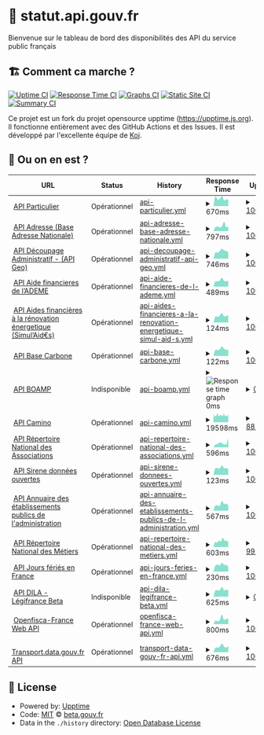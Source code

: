 # 🚥 statut.api.gouv.fr

Bienvenue sur le tableau de bord des disponibilités des API du service public français

## 🏗 Comment ca marche ?

[![Uptime CI](https://github.com/betagouv/status.api.gouv.fr/workflows/Uptime%20CI/badge.svg)](https://github.com/betagouv/statut.api.gouv.fr/actions?query=workflow%3A%22Uptime+CI%22)
[![Response Time CI](https://github.com/betagouv/status.api.gouv.fr/workflows/Response%20Time%20CI/badge.svg)](https://github.com/betagouv/statut.api.gouv.fr/actions?query=workflow%3A%22Response+Time+CI%22)
[![Graphs CI](https://github.com/betagouv/status.api.gouv.fr/workflows/Graphs%20CI/badge.svg)](https://github.com/betagouv/statut.api.gouv.fr/actions?query=workflow%3A%22Graphs+CI%22)
[![Static Site CI](https://github.com/betagouv/status.api.gouv.fr/workflows/Static%20Site%20CI/badge.svg)](https://github.com/betagouv/statut.api.gouv.fr/actions?query=workflow%3A%22Static+Site+CI%22)
[![Summary CI](https://github.com/betagouv/status.api.gouv.fr/workflows/Summary%20CI/badge.svg)](https://github.com/betagouv/statut.api.gouv.fr/actions?query=workflow%3A%22Summary+CI%22)

Ce projet est un fork du projet opensource upptime (https://upptime.js.org). Il fonctionne entièrement avec des GitHub Actions et des Issues. Il est développé par l'excellente équipe de [Koj](https://koj.co).

## 🦦 Ou on en est ?

<!--start: status pages-->
<!-- This summary is generated by Upptime (https://github.com/upptime/upptime) -->
<!-- Do not edit this manually, your changes will be overwritten -->
<!-- prettier-ignore -->
| URL | Status | History | Response Time | Uptime |
| --- | ------ | ------- | ------------- | ------ |
| <img alt="" src="https://favicons.githubusercontent.com/particulier.api.gouv.fr" height="13"> [API Particulier](https://particulier.api.gouv.fr/api/ping) | Opérationnel | [api-particulier.yml](https://github.com/betagouv/statut.api.gouv.fr/commits/HEAD/history/api-particulier.yml) | <details><summary><img alt="Response time graph" src="./graphs/api-particulier/response-time-week.png" height="20"> 670ms</summary><br><a href="https://statut.api.gouv.fr/history/api-particulier"><img alt="Response time 680" src="https://img.shields.io/endpoint?url=https%3A%2F%2Fraw.githubusercontent.com%2Fbetagouv%2Fstatut.api.gouv.fr%2FHEAD%2Fapi%2Fapi-particulier%2Fresponse-time.json"></a><br><a href="https://statut.api.gouv.fr/history/api-particulier"><img alt="24-hour response time 574" src="https://img.shields.io/endpoint?url=https%3A%2F%2Fraw.githubusercontent.com%2Fbetagouv%2Fstatut.api.gouv.fr%2FHEAD%2Fapi%2Fapi-particulier%2Fresponse-time-day.json"></a><br><a href="https://statut.api.gouv.fr/history/api-particulier"><img alt="7-day response time 670" src="https://img.shields.io/endpoint?url=https%3A%2F%2Fraw.githubusercontent.com%2Fbetagouv%2Fstatut.api.gouv.fr%2FHEAD%2Fapi%2Fapi-particulier%2Fresponse-time-week.json"></a><br><a href="https://statut.api.gouv.fr/history/api-particulier"><img alt="30-day response time 685" src="https://img.shields.io/endpoint?url=https%3A%2F%2Fraw.githubusercontent.com%2Fbetagouv%2Fstatut.api.gouv.fr%2FHEAD%2Fapi%2Fapi-particulier%2Fresponse-time-month.json"></a><br><a href="https://statut.api.gouv.fr/history/api-particulier"><img alt="1-year response time 680" src="https://img.shields.io/endpoint?url=https%3A%2F%2Fraw.githubusercontent.com%2Fbetagouv%2Fstatut.api.gouv.fr%2FHEAD%2Fapi%2Fapi-particulier%2Fresponse-time-year.json"></a></details> | <details><summary><a href="https://statut.api.gouv.fr/history/api-particulier">100.00%</a></summary><a href="https://statut.api.gouv.fr/history/api-particulier"><img alt="All-time uptime 100.00%" src="https://img.shields.io/endpoint?url=https%3A%2F%2Fraw.githubusercontent.com%2Fbetagouv%2Fstatut.api.gouv.fr%2FHEAD%2Fapi%2Fapi-particulier%2Fuptime.json"></a><br><a href="https://statut.api.gouv.fr/history/api-particulier"><img alt="24-hour uptime 100.00%" src="https://img.shields.io/endpoint?url=https%3A%2F%2Fraw.githubusercontent.com%2Fbetagouv%2Fstatut.api.gouv.fr%2FHEAD%2Fapi%2Fapi-particulier%2Fuptime-day.json"></a><br><a href="https://statut.api.gouv.fr/history/api-particulier"><img alt="7-day uptime 100.00%" src="https://img.shields.io/endpoint?url=https%3A%2F%2Fraw.githubusercontent.com%2Fbetagouv%2Fstatut.api.gouv.fr%2FHEAD%2Fapi%2Fapi-particulier%2Fuptime-week.json"></a><br><a href="https://statut.api.gouv.fr/history/api-particulier"><img alt="30-day uptime 100.00%" src="https://img.shields.io/endpoint?url=https%3A%2F%2Fraw.githubusercontent.com%2Fbetagouv%2Fstatut.api.gouv.fr%2FHEAD%2Fapi%2Fapi-particulier%2Fuptime-month.json"></a><br><a href="https://statut.api.gouv.fr/history/api-particulier"><img alt="1-year uptime 100.00%" src="https://img.shields.io/endpoint?url=https%3A%2F%2Fraw.githubusercontent.com%2Fbetagouv%2Fstatut.api.gouv.fr%2FHEAD%2Fapi%2Fapi-particulier%2Fuptime-year.json"></a></details>
| <img alt="" src="https://favicons.githubusercontent.com/api-adresse.data.gouv.fr" height="13"> [API Adresse (Base Adresse Nationale)](https://api-adresse.data.gouv.fr/search/?q=8+bd+du+port) | Opérationnel | [api-adresse-base-adresse-nationale.yml](https://github.com/betagouv/statut.api.gouv.fr/commits/HEAD/history/api-adresse-base-adresse-nationale.yml) | <details><summary><img alt="Response time graph" src="./graphs/api-adresse-base-adresse-nationale/response-time-week.png" height="20"> 797ms</summary><br><a href="https://statut.api.gouv.fr/history/api-adresse-base-adresse-nationale"><img alt="Response time 1697" src="https://img.shields.io/endpoint?url=https%3A%2F%2Fraw.githubusercontent.com%2Fbetagouv%2Fstatut.api.gouv.fr%2FHEAD%2Fapi%2Fapi-adresse-base-adresse-nationale%2Fresponse-time.json"></a><br><a href="https://statut.api.gouv.fr/history/api-adresse-base-adresse-nationale"><img alt="24-hour response time 726" src="https://img.shields.io/endpoint?url=https%3A%2F%2Fraw.githubusercontent.com%2Fbetagouv%2Fstatut.api.gouv.fr%2FHEAD%2Fapi%2Fapi-adresse-base-adresse-nationale%2Fresponse-time-day.json"></a><br><a href="https://statut.api.gouv.fr/history/api-adresse-base-adresse-nationale"><img alt="7-day response time 797" src="https://img.shields.io/endpoint?url=https%3A%2F%2Fraw.githubusercontent.com%2Fbetagouv%2Fstatut.api.gouv.fr%2FHEAD%2Fapi%2Fapi-adresse-base-adresse-nationale%2Fresponse-time-week.json"></a><br><a href="https://statut.api.gouv.fr/history/api-adresse-base-adresse-nationale"><img alt="30-day response time 750" src="https://img.shields.io/endpoint?url=https%3A%2F%2Fraw.githubusercontent.com%2Fbetagouv%2Fstatut.api.gouv.fr%2FHEAD%2Fapi%2Fapi-adresse-base-adresse-nationale%2Fresponse-time-month.json"></a><br><a href="https://statut.api.gouv.fr/history/api-adresse-base-adresse-nationale"><img alt="1-year response time 1697" src="https://img.shields.io/endpoint?url=https%3A%2F%2Fraw.githubusercontent.com%2Fbetagouv%2Fstatut.api.gouv.fr%2FHEAD%2Fapi%2Fapi-adresse-base-adresse-nationale%2Fresponse-time-year.json"></a></details> | <details><summary><a href="https://statut.api.gouv.fr/history/api-adresse-base-adresse-nationale">100.00%</a></summary><a href="https://statut.api.gouv.fr/history/api-adresse-base-adresse-nationale"><img alt="All-time uptime 99.98%" src="https://img.shields.io/endpoint?url=https%3A%2F%2Fraw.githubusercontent.com%2Fbetagouv%2Fstatut.api.gouv.fr%2FHEAD%2Fapi%2Fapi-adresse-base-adresse-nationale%2Fuptime.json"></a><br><a href="https://statut.api.gouv.fr/history/api-adresse-base-adresse-nationale"><img alt="24-hour uptime 100.00%" src="https://img.shields.io/endpoint?url=https%3A%2F%2Fraw.githubusercontent.com%2Fbetagouv%2Fstatut.api.gouv.fr%2FHEAD%2Fapi%2Fapi-adresse-base-adresse-nationale%2Fuptime-day.json"></a><br><a href="https://statut.api.gouv.fr/history/api-adresse-base-adresse-nationale"><img alt="7-day uptime 100.00%" src="https://img.shields.io/endpoint?url=https%3A%2F%2Fraw.githubusercontent.com%2Fbetagouv%2Fstatut.api.gouv.fr%2FHEAD%2Fapi%2Fapi-adresse-base-adresse-nationale%2Fuptime-week.json"></a><br><a href="https://statut.api.gouv.fr/history/api-adresse-base-adresse-nationale"><img alt="30-day uptime 100.00%" src="https://img.shields.io/endpoint?url=https%3A%2F%2Fraw.githubusercontent.com%2Fbetagouv%2Fstatut.api.gouv.fr%2FHEAD%2Fapi%2Fapi-adresse-base-adresse-nationale%2Fuptime-month.json"></a><br><a href="https://statut.api.gouv.fr/history/api-adresse-base-adresse-nationale"><img alt="1-year uptime 99.98%" src="https://img.shields.io/endpoint?url=https%3A%2F%2Fraw.githubusercontent.com%2Fbetagouv%2Fstatut.api.gouv.fr%2FHEAD%2Fapi%2Fapi-adresse-base-adresse-nationale%2Fuptime-year.json"></a></details>
| <img alt="" src="https://favicons.githubusercontent.com/geo.api.gouv.fr" height="13"> [API Découpage Administratif - (API Geo)](https://geo.api.gouv.fr/regions/01?fields=nom,code) | Opérationnel | [api-decoupage-administratif-api-geo.yml](https://github.com/betagouv/statut.api.gouv.fr/commits/HEAD/history/api-decoupage-administratif-api-geo.yml) | <details><summary><img alt="Response time graph" src="./graphs/api-decoupage-administratif-api-geo/response-time-week.png" height="20"> 746ms</summary><br><a href="https://statut.api.gouv.fr/history/api-decoupage-administratif-api-geo"><img alt="Response time 802" src="https://img.shields.io/endpoint?url=https%3A%2F%2Fraw.githubusercontent.com%2Fbetagouv%2Fstatut.api.gouv.fr%2FHEAD%2Fapi%2Fapi-decoupage-administratif-api-geo%2Fresponse-time.json"></a><br><a href="https://statut.api.gouv.fr/history/api-decoupage-administratif-api-geo"><img alt="24-hour response time 639" src="https://img.shields.io/endpoint?url=https%3A%2F%2Fraw.githubusercontent.com%2Fbetagouv%2Fstatut.api.gouv.fr%2FHEAD%2Fapi%2Fapi-decoupage-administratif-api-geo%2Fresponse-time-day.json"></a><br><a href="https://statut.api.gouv.fr/history/api-decoupage-administratif-api-geo"><img alt="7-day response time 746" src="https://img.shields.io/endpoint?url=https%3A%2F%2Fraw.githubusercontent.com%2Fbetagouv%2Fstatut.api.gouv.fr%2FHEAD%2Fapi%2Fapi-decoupage-administratif-api-geo%2Fresponse-time-week.json"></a><br><a href="https://statut.api.gouv.fr/history/api-decoupage-administratif-api-geo"><img alt="30-day response time 793" src="https://img.shields.io/endpoint?url=https%3A%2F%2Fraw.githubusercontent.com%2Fbetagouv%2Fstatut.api.gouv.fr%2FHEAD%2Fapi%2Fapi-decoupage-administratif-api-geo%2Fresponse-time-month.json"></a><br><a href="https://statut.api.gouv.fr/history/api-decoupage-administratif-api-geo"><img alt="1-year response time 802" src="https://img.shields.io/endpoint?url=https%3A%2F%2Fraw.githubusercontent.com%2Fbetagouv%2Fstatut.api.gouv.fr%2FHEAD%2Fapi%2Fapi-decoupage-administratif-api-geo%2Fresponse-time-year.json"></a></details> | <details><summary><a href="https://statut.api.gouv.fr/history/api-decoupage-administratif-api-geo">100.00%</a></summary><a href="https://statut.api.gouv.fr/history/api-decoupage-administratif-api-geo"><img alt="All-time uptime 99.13%" src="https://img.shields.io/endpoint?url=https%3A%2F%2Fraw.githubusercontent.com%2Fbetagouv%2Fstatut.api.gouv.fr%2FHEAD%2Fapi%2Fapi-decoupage-administratif-api-geo%2Fuptime.json"></a><br><a href="https://statut.api.gouv.fr/history/api-decoupage-administratif-api-geo"><img alt="24-hour uptime 100.00%" src="https://img.shields.io/endpoint?url=https%3A%2F%2Fraw.githubusercontent.com%2Fbetagouv%2Fstatut.api.gouv.fr%2FHEAD%2Fapi%2Fapi-decoupage-administratif-api-geo%2Fuptime-day.json"></a><br><a href="https://statut.api.gouv.fr/history/api-decoupage-administratif-api-geo"><img alt="7-day uptime 100.00%" src="https://img.shields.io/endpoint?url=https%3A%2F%2Fraw.githubusercontent.com%2Fbetagouv%2Fstatut.api.gouv.fr%2FHEAD%2Fapi%2Fapi-decoupage-administratif-api-geo%2Fuptime-week.json"></a><br><a href="https://statut.api.gouv.fr/history/api-decoupage-administratif-api-geo"><img alt="30-day uptime 100.00%" src="https://img.shields.io/endpoint?url=https%3A%2F%2Fraw.githubusercontent.com%2Fbetagouv%2Fstatut.api.gouv.fr%2FHEAD%2Fapi%2Fapi-decoupage-administratif-api-geo%2Fuptime-month.json"></a><br><a href="https://statut.api.gouv.fr/history/api-decoupage-administratif-api-geo"><img alt="1-year uptime 99.13%" src="https://img.shields.io/endpoint?url=https%3A%2F%2Fraw.githubusercontent.com%2Fbetagouv%2Fstatut.api.gouv.fr%2FHEAD%2Fapi%2Fapi-decoupage-administratif-api-geo%2Fuptime-year.json"></a></details>
| <img alt="" src="https://favicons.githubusercontent.com/koumoul.com" height="13"> [API Aide financieres de l’ADEME](https://koumoul.com/s/data-fair/api/v1/datasets/les-aides-financieres-de-l%27ademe/data-files) | Opérationnel | [api-aide-financieres-de-l-ademe.yml](https://github.com/betagouv/statut.api.gouv.fr/commits/HEAD/history/api-aide-financieres-de-l-ademe.yml) | <details><summary><img alt="Response time graph" src="./graphs/api-aide-financieres-de-l-ademe/response-time-week.png" height="20"> 489ms</summary><br><a href="https://statut.api.gouv.fr/history/api-aide-financieres-de-l-ademe"><img alt="Response time 521" src="https://img.shields.io/endpoint?url=https%3A%2F%2Fraw.githubusercontent.com%2Fbetagouv%2Fstatut.api.gouv.fr%2FHEAD%2Fapi%2Fapi-aide-financieres-de-l-ademe%2Fresponse-time.json"></a><br><a href="https://statut.api.gouv.fr/history/api-aide-financieres-de-l-ademe"><img alt="24-hour response time 469" src="https://img.shields.io/endpoint?url=https%3A%2F%2Fraw.githubusercontent.com%2Fbetagouv%2Fstatut.api.gouv.fr%2FHEAD%2Fapi%2Fapi-aide-financieres-de-l-ademe%2Fresponse-time-day.json"></a><br><a href="https://statut.api.gouv.fr/history/api-aide-financieres-de-l-ademe"><img alt="7-day response time 489" src="https://img.shields.io/endpoint?url=https%3A%2F%2Fraw.githubusercontent.com%2Fbetagouv%2Fstatut.api.gouv.fr%2FHEAD%2Fapi%2Fapi-aide-financieres-de-l-ademe%2Fresponse-time-week.json"></a><br><a href="https://statut.api.gouv.fr/history/api-aide-financieres-de-l-ademe"><img alt="30-day response time 551" src="https://img.shields.io/endpoint?url=https%3A%2F%2Fraw.githubusercontent.com%2Fbetagouv%2Fstatut.api.gouv.fr%2FHEAD%2Fapi%2Fapi-aide-financieres-de-l-ademe%2Fresponse-time-month.json"></a><br><a href="https://statut.api.gouv.fr/history/api-aide-financieres-de-l-ademe"><img alt="1-year response time 521" src="https://img.shields.io/endpoint?url=https%3A%2F%2Fraw.githubusercontent.com%2Fbetagouv%2Fstatut.api.gouv.fr%2FHEAD%2Fapi%2Fapi-aide-financieres-de-l-ademe%2Fresponse-time-year.json"></a></details> | <details><summary><a href="https://statut.api.gouv.fr/history/api-aide-financieres-de-l-ademe">100.00%</a></summary><a href="https://statut.api.gouv.fr/history/api-aide-financieres-de-l-ademe"><img alt="All-time uptime 99.97%" src="https://img.shields.io/endpoint?url=https%3A%2F%2Fraw.githubusercontent.com%2Fbetagouv%2Fstatut.api.gouv.fr%2FHEAD%2Fapi%2Fapi-aide-financieres-de-l-ademe%2Fuptime.json"></a><br><a href="https://statut.api.gouv.fr/history/api-aide-financieres-de-l-ademe"><img alt="24-hour uptime 100.00%" src="https://img.shields.io/endpoint?url=https%3A%2F%2Fraw.githubusercontent.com%2Fbetagouv%2Fstatut.api.gouv.fr%2FHEAD%2Fapi%2Fapi-aide-financieres-de-l-ademe%2Fuptime-day.json"></a><br><a href="https://statut.api.gouv.fr/history/api-aide-financieres-de-l-ademe"><img alt="7-day uptime 100.00%" src="https://img.shields.io/endpoint?url=https%3A%2F%2Fraw.githubusercontent.com%2Fbetagouv%2Fstatut.api.gouv.fr%2FHEAD%2Fapi%2Fapi-aide-financieres-de-l-ademe%2Fuptime-week.json"></a><br><a href="https://statut.api.gouv.fr/history/api-aide-financieres-de-l-ademe"><img alt="30-day uptime 100.00%" src="https://img.shields.io/endpoint?url=https%3A%2F%2Fraw.githubusercontent.com%2Fbetagouv%2Fstatut.api.gouv.fr%2FHEAD%2Fapi%2Fapi-aide-financieres-de-l-ademe%2Fuptime-month.json"></a><br><a href="https://statut.api.gouv.fr/history/api-aide-financieres-de-l-ademe"><img alt="1-year uptime 99.97%" src="https://img.shields.io/endpoint?url=https%3A%2F%2Fraw.githubusercontent.com%2Fbetagouv%2Fstatut.api.gouv.fr%2FHEAD%2Fapi%2Fapi-aide-financieres-de-l-ademe%2Fuptime-year.json"></a></details>
| <img alt="" src="https://favicons.githubusercontent.com/koumoul.com" height="13"> [API Aides financières à la rénovation énergetique (Simul’Aid€s)](https://koumoul.com/s/data-fair/api/v1/datasets/simul%27aideuros-dispositifs/data-files) | Opérationnel | [api-aides-financieres-a-la-renovation-energetique-simul-aid-s.yml](https://github.com/betagouv/statut.api.gouv.fr/commits/HEAD/history/api-aides-financieres-a-la-renovation-energetique-simul-aid-s.yml) | <details><summary><img alt="Response time graph" src="./graphs/api-aides-financieres-a-la-renovation-energetique-simul-aid-s/response-time-week.png" height="20"> 124ms</summary><br><a href="https://statut.api.gouv.fr/history/api-aides-financieres-a-la-renovation-energetique-simul-aid-s"><img alt="Response time 126" src="https://img.shields.io/endpoint?url=https%3A%2F%2Fraw.githubusercontent.com%2Fbetagouv%2Fstatut.api.gouv.fr%2FHEAD%2Fapi%2Fapi-aides-financieres-a-la-renovation-energetique-simul-aid-s%2Fresponse-time.json"></a><br><a href="https://statut.api.gouv.fr/history/api-aides-financieres-a-la-renovation-energetique-simul-aid-s"><img alt="24-hour response time 135" src="https://img.shields.io/endpoint?url=https%3A%2F%2Fraw.githubusercontent.com%2Fbetagouv%2Fstatut.api.gouv.fr%2FHEAD%2Fapi%2Fapi-aides-financieres-a-la-renovation-energetique-simul-aid-s%2Fresponse-time-day.json"></a><br><a href="https://statut.api.gouv.fr/history/api-aides-financieres-a-la-renovation-energetique-simul-aid-s"><img alt="7-day response time 124" src="https://img.shields.io/endpoint?url=https%3A%2F%2Fraw.githubusercontent.com%2Fbetagouv%2Fstatut.api.gouv.fr%2FHEAD%2Fapi%2Fapi-aides-financieres-a-la-renovation-energetique-simul-aid-s%2Fresponse-time-week.json"></a><br><a href="https://statut.api.gouv.fr/history/api-aides-financieres-a-la-renovation-energetique-simul-aid-s"><img alt="30-day response time 141" src="https://img.shields.io/endpoint?url=https%3A%2F%2Fraw.githubusercontent.com%2Fbetagouv%2Fstatut.api.gouv.fr%2FHEAD%2Fapi%2Fapi-aides-financieres-a-la-renovation-energetique-simul-aid-s%2Fresponse-time-month.json"></a><br><a href="https://statut.api.gouv.fr/history/api-aides-financieres-a-la-renovation-energetique-simul-aid-s"><img alt="1-year response time 126" src="https://img.shields.io/endpoint?url=https%3A%2F%2Fraw.githubusercontent.com%2Fbetagouv%2Fstatut.api.gouv.fr%2FHEAD%2Fapi%2Fapi-aides-financieres-a-la-renovation-energetique-simul-aid-s%2Fresponse-time-year.json"></a></details> | <details><summary><a href="https://statut.api.gouv.fr/history/api-aides-financieres-a-la-renovation-energetique-simul-aid-s">100.00%</a></summary><a href="https://statut.api.gouv.fr/history/api-aides-financieres-a-la-renovation-energetique-simul-aid-s"><img alt="All-time uptime 100.00%" src="https://img.shields.io/endpoint?url=https%3A%2F%2Fraw.githubusercontent.com%2Fbetagouv%2Fstatut.api.gouv.fr%2FHEAD%2Fapi%2Fapi-aides-financieres-a-la-renovation-energetique-simul-aid-s%2Fuptime.json"></a><br><a href="https://statut.api.gouv.fr/history/api-aides-financieres-a-la-renovation-energetique-simul-aid-s"><img alt="24-hour uptime 100.00%" src="https://img.shields.io/endpoint?url=https%3A%2F%2Fraw.githubusercontent.com%2Fbetagouv%2Fstatut.api.gouv.fr%2FHEAD%2Fapi%2Fapi-aides-financieres-a-la-renovation-energetique-simul-aid-s%2Fuptime-day.json"></a><br><a href="https://statut.api.gouv.fr/history/api-aides-financieres-a-la-renovation-energetique-simul-aid-s"><img alt="7-day uptime 100.00%" src="https://img.shields.io/endpoint?url=https%3A%2F%2Fraw.githubusercontent.com%2Fbetagouv%2Fstatut.api.gouv.fr%2FHEAD%2Fapi%2Fapi-aides-financieres-a-la-renovation-energetique-simul-aid-s%2Fuptime-week.json"></a><br><a href="https://statut.api.gouv.fr/history/api-aides-financieres-a-la-renovation-energetique-simul-aid-s"><img alt="30-day uptime 100.00%" src="https://img.shields.io/endpoint?url=https%3A%2F%2Fraw.githubusercontent.com%2Fbetagouv%2Fstatut.api.gouv.fr%2FHEAD%2Fapi%2Fapi-aides-financieres-a-la-renovation-energetique-simul-aid-s%2Fuptime-month.json"></a><br><a href="https://statut.api.gouv.fr/history/api-aides-financieres-a-la-renovation-energetique-simul-aid-s"><img alt="1-year uptime 100.00%" src="https://img.shields.io/endpoint?url=https%3A%2F%2Fraw.githubusercontent.com%2Fbetagouv%2Fstatut.api.gouv.fr%2FHEAD%2Fapi%2Fapi-aides-financieres-a-la-renovation-energetique-simul-aid-s%2Fuptime-year.json"></a></details>
| <img alt="" src="https://favicons.githubusercontent.com/koumoul.com" height="13"> [API Base Carbone](https://koumoul.com/s/data-fair/api/v1/datasets/base-carbone(r)/data-files) | Opérationnel | [api-base-carbone.yml](https://github.com/betagouv/statut.api.gouv.fr/commits/HEAD/history/api-base-carbone.yml) | <details><summary><img alt="Response time graph" src="./graphs/api-base-carbone/response-time-week.png" height="20"> 122ms</summary><br><a href="https://statut.api.gouv.fr/history/api-base-carbone"><img alt="Response time 159" src="https://img.shields.io/endpoint?url=https%3A%2F%2Fraw.githubusercontent.com%2Fbetagouv%2Fstatut.api.gouv.fr%2FHEAD%2Fapi%2Fapi-base-carbone%2Fresponse-time.json"></a><br><a href="https://statut.api.gouv.fr/history/api-base-carbone"><img alt="24-hour response time 109" src="https://img.shields.io/endpoint?url=https%3A%2F%2Fraw.githubusercontent.com%2Fbetagouv%2Fstatut.api.gouv.fr%2FHEAD%2Fapi%2Fapi-base-carbone%2Fresponse-time-day.json"></a><br><a href="https://statut.api.gouv.fr/history/api-base-carbone"><img alt="7-day response time 122" src="https://img.shields.io/endpoint?url=https%3A%2F%2Fraw.githubusercontent.com%2Fbetagouv%2Fstatut.api.gouv.fr%2FHEAD%2Fapi%2Fapi-base-carbone%2Fresponse-time-week.json"></a><br><a href="https://statut.api.gouv.fr/history/api-base-carbone"><img alt="30-day response time 325" src="https://img.shields.io/endpoint?url=https%3A%2F%2Fraw.githubusercontent.com%2Fbetagouv%2Fstatut.api.gouv.fr%2FHEAD%2Fapi%2Fapi-base-carbone%2Fresponse-time-month.json"></a><br><a href="https://statut.api.gouv.fr/history/api-base-carbone"><img alt="1-year response time 159" src="https://img.shields.io/endpoint?url=https%3A%2F%2Fraw.githubusercontent.com%2Fbetagouv%2Fstatut.api.gouv.fr%2FHEAD%2Fapi%2Fapi-base-carbone%2Fresponse-time-year.json"></a></details> | <details><summary><a href="https://statut.api.gouv.fr/history/api-base-carbone">100.00%</a></summary><a href="https://statut.api.gouv.fr/history/api-base-carbone"><img alt="All-time uptime 99.97%" src="https://img.shields.io/endpoint?url=https%3A%2F%2Fraw.githubusercontent.com%2Fbetagouv%2Fstatut.api.gouv.fr%2FHEAD%2Fapi%2Fapi-base-carbone%2Fuptime.json"></a><br><a href="https://statut.api.gouv.fr/history/api-base-carbone"><img alt="24-hour uptime 100.00%" src="https://img.shields.io/endpoint?url=https%3A%2F%2Fraw.githubusercontent.com%2Fbetagouv%2Fstatut.api.gouv.fr%2FHEAD%2Fapi%2Fapi-base-carbone%2Fuptime-day.json"></a><br><a href="https://statut.api.gouv.fr/history/api-base-carbone"><img alt="7-day uptime 100.00%" src="https://img.shields.io/endpoint?url=https%3A%2F%2Fraw.githubusercontent.com%2Fbetagouv%2Fstatut.api.gouv.fr%2FHEAD%2Fapi%2Fapi-base-carbone%2Fuptime-week.json"></a><br><a href="https://statut.api.gouv.fr/history/api-base-carbone"><img alt="30-day uptime 100.00%" src="https://img.shields.io/endpoint?url=https%3A%2F%2Fraw.githubusercontent.com%2Fbetagouv%2Fstatut.api.gouv.fr%2FHEAD%2Fapi%2Fapi-base-carbone%2Fuptime-month.json"></a><br><a href="https://statut.api.gouv.fr/history/api-base-carbone"><img alt="1-year uptime 99.97%" src="https://img.shields.io/endpoint?url=https%3A%2F%2Fraw.githubusercontent.com%2Fbetagouv%2Fstatut.api.gouv.fr%2FHEAD%2Fapi%2Fapi-base-carbone%2Fuptime-year.json"></a></details>
| <img alt="" src="https://favicons.githubusercontent.com/api.dila.fr" height="13"> [API BOAMP](https://api.dila.fr/opendata/api-boamp/annonces/search?criterion=test) | Indisponible | [api-boamp.yml](https://github.com/betagouv/statut.api.gouv.fr/commits/HEAD/history/api-boamp.yml) | <details><summary><img alt="Response time graph" src="./graphs/api-boamp/response-time-week.png" height="20"> 0ms</summary><br><a href="https://statut.api.gouv.fr/history/api-boamp"><img alt="Response time 0" src="https://img.shields.io/endpoint?url=https%3A%2F%2Fraw.githubusercontent.com%2Fbetagouv%2Fstatut.api.gouv.fr%2FHEAD%2Fapi%2Fapi-boamp%2Fresponse-time.json"></a><br><a href="https://statut.api.gouv.fr/history/api-boamp"><img alt="24-hour response time 0" src="https://img.shields.io/endpoint?url=https%3A%2F%2Fraw.githubusercontent.com%2Fbetagouv%2Fstatut.api.gouv.fr%2FHEAD%2Fapi%2Fapi-boamp%2Fresponse-time-day.json"></a><br><a href="https://statut.api.gouv.fr/history/api-boamp"><img alt="7-day response time 0" src="https://img.shields.io/endpoint?url=https%3A%2F%2Fraw.githubusercontent.com%2Fbetagouv%2Fstatut.api.gouv.fr%2FHEAD%2Fapi%2Fapi-boamp%2Fresponse-time-week.json"></a><br><a href="https://statut.api.gouv.fr/history/api-boamp"><img alt="30-day response time 0" src="https://img.shields.io/endpoint?url=https%3A%2F%2Fraw.githubusercontent.com%2Fbetagouv%2Fstatut.api.gouv.fr%2FHEAD%2Fapi%2Fapi-boamp%2Fresponse-time-month.json"></a><br><a href="https://statut.api.gouv.fr/history/api-boamp"><img alt="1-year response time 0" src="https://img.shields.io/endpoint?url=https%3A%2F%2Fraw.githubusercontent.com%2Fbetagouv%2Fstatut.api.gouv.fr%2FHEAD%2Fapi%2Fapi-boamp%2Fresponse-time-year.json"></a></details> | <details><summary><a href="https://statut.api.gouv.fr/history/api-boamp">0.00%</a></summary><a href="https://statut.api.gouv.fr/history/api-boamp"><img alt="All-time uptime 0.00%" src="https://img.shields.io/endpoint?url=https%3A%2F%2Fraw.githubusercontent.com%2Fbetagouv%2Fstatut.api.gouv.fr%2FHEAD%2Fapi%2Fapi-boamp%2Fuptime.json"></a><br><a href="https://statut.api.gouv.fr/history/api-boamp"><img alt="24-hour uptime 0.00%" src="https://img.shields.io/endpoint?url=https%3A%2F%2Fraw.githubusercontent.com%2Fbetagouv%2Fstatut.api.gouv.fr%2FHEAD%2Fapi%2Fapi-boamp%2Fuptime-day.json"></a><br><a href="https://statut.api.gouv.fr/history/api-boamp"><img alt="7-day uptime 0.00%" src="https://img.shields.io/endpoint?url=https%3A%2F%2Fraw.githubusercontent.com%2Fbetagouv%2Fstatut.api.gouv.fr%2FHEAD%2Fapi%2Fapi-boamp%2Fuptime-week.json"></a><br><a href="https://statut.api.gouv.fr/history/api-boamp"><img alt="30-day uptime 1.38%" src="https://img.shields.io/endpoint?url=https%3A%2F%2Fraw.githubusercontent.com%2Fbetagouv%2Fstatut.api.gouv.fr%2FHEAD%2Fapi%2Fapi-boamp%2Fuptime-month.json"></a><br><a href="https://statut.api.gouv.fr/history/api-boamp"><img alt="1-year uptime 0.00%" src="https://img.shields.io/endpoint?url=https%3A%2F%2Fraw.githubusercontent.com%2Fbetagouv%2Fstatut.api.gouv.fr%2FHEAD%2Fapi%2Fapi-boamp%2Fuptime-year.json"></a></details>
| <img alt="" src="https://favicons.githubusercontent.com/api.camino.beta.gouv.fr" height="13"> [API Camino](https://api.camino.beta.gouv.fr/titres) | Opérationnel | [api-camino.yml](https://github.com/betagouv/statut.api.gouv.fr/commits/HEAD/history/api-camino.yml) | <details><summary><img alt="Response time graph" src="./graphs/api-camino/response-time-week.png" height="20"> 19598ms</summary><br><a href="https://statut.api.gouv.fr/history/api-camino"><img alt="Response time 17524" src="https://img.shields.io/endpoint?url=https%3A%2F%2Fraw.githubusercontent.com%2Fbetagouv%2Fstatut.api.gouv.fr%2FHEAD%2Fapi%2Fapi-camino%2Fresponse-time.json"></a><br><a href="https://statut.api.gouv.fr/history/api-camino"><img alt="24-hour response time 19101" src="https://img.shields.io/endpoint?url=https%3A%2F%2Fraw.githubusercontent.com%2Fbetagouv%2Fstatut.api.gouv.fr%2FHEAD%2Fapi%2Fapi-camino%2Fresponse-time-day.json"></a><br><a href="https://statut.api.gouv.fr/history/api-camino"><img alt="7-day response time 19598" src="https://img.shields.io/endpoint?url=https%3A%2F%2Fraw.githubusercontent.com%2Fbetagouv%2Fstatut.api.gouv.fr%2FHEAD%2Fapi%2Fapi-camino%2Fresponse-time-week.json"></a><br><a href="https://statut.api.gouv.fr/history/api-camino"><img alt="30-day response time 19189" src="https://img.shields.io/endpoint?url=https%3A%2F%2Fraw.githubusercontent.com%2Fbetagouv%2Fstatut.api.gouv.fr%2FHEAD%2Fapi%2Fapi-camino%2Fresponse-time-month.json"></a><br><a href="https://statut.api.gouv.fr/history/api-camino"><img alt="1-year response time 17524" src="https://img.shields.io/endpoint?url=https%3A%2F%2Fraw.githubusercontent.com%2Fbetagouv%2Fstatut.api.gouv.fr%2FHEAD%2Fapi%2Fapi-camino%2Fresponse-time-year.json"></a></details> | <details><summary><a href="https://statut.api.gouv.fr/history/api-camino">88.60%</a></summary><a href="https://statut.api.gouv.fr/history/api-camino"><img alt="All-time uptime 99.35%" src="https://img.shields.io/endpoint?url=https%3A%2F%2Fraw.githubusercontent.com%2Fbetagouv%2Fstatut.api.gouv.fr%2FHEAD%2Fapi%2Fapi-camino%2Fuptime.json"></a><br><a href="https://statut.api.gouv.fr/history/api-camino"><img alt="24-hour uptime 88.00%" src="https://img.shields.io/endpoint?url=https%3A%2F%2Fraw.githubusercontent.com%2Fbetagouv%2Fstatut.api.gouv.fr%2FHEAD%2Fapi%2Fapi-camino%2Fuptime-day.json"></a><br><a href="https://statut.api.gouv.fr/history/api-camino"><img alt="7-day uptime 88.60%" src="https://img.shields.io/endpoint?url=https%3A%2F%2Fraw.githubusercontent.com%2Fbetagouv%2Fstatut.api.gouv.fr%2FHEAD%2Fapi%2Fapi-camino%2Fuptime-week.json"></a><br><a href="https://statut.api.gouv.fr/history/api-camino"><img alt="30-day uptime 96.66%" src="https://img.shields.io/endpoint?url=https%3A%2F%2Fraw.githubusercontent.com%2Fbetagouv%2Fstatut.api.gouv.fr%2FHEAD%2Fapi%2Fapi-camino%2Fuptime-month.json"></a><br><a href="https://statut.api.gouv.fr/history/api-camino"><img alt="1-year uptime 99.35%" src="https://img.shields.io/endpoint?url=https%3A%2F%2Fraw.githubusercontent.com%2Fbetagouv%2Fstatut.api.gouv.fr%2FHEAD%2Fapi%2Fapi-camino%2Fuptime-year.json"></a></details>
| <img alt="" src="https://favicons.githubusercontent.com/entreprise.data.gouv.fr" height="13"> [API Répertoire National des Associations](https://entreprise.data.gouv.fr/api/rna/v1/id/W9C1000188) | Opérationnel | [api-repertoire-national-des-associations.yml](https://github.com/betagouv/statut.api.gouv.fr/commits/HEAD/history/api-repertoire-national-des-associations.yml) | <details><summary><img alt="Response time graph" src="./graphs/api-repertoire-national-des-associations/response-time-week.png" height="20"> 596ms</summary><br><a href="https://statut.api.gouv.fr/history/api-repertoire-national-des-associations"><img alt="Response time 505" src="https://img.shields.io/endpoint?url=https%3A%2F%2Fraw.githubusercontent.com%2Fbetagouv%2Fstatut.api.gouv.fr%2FHEAD%2Fapi%2Fapi-repertoire-national-des-associations%2Fresponse-time.json"></a><br><a href="https://statut.api.gouv.fr/history/api-repertoire-national-des-associations"><img alt="24-hour response time 1269" src="https://img.shields.io/endpoint?url=https%3A%2F%2Fraw.githubusercontent.com%2Fbetagouv%2Fstatut.api.gouv.fr%2FHEAD%2Fapi%2Fapi-repertoire-national-des-associations%2Fresponse-time-day.json"></a><br><a href="https://statut.api.gouv.fr/history/api-repertoire-national-des-associations"><img alt="7-day response time 596" src="https://img.shields.io/endpoint?url=https%3A%2F%2Fraw.githubusercontent.com%2Fbetagouv%2Fstatut.api.gouv.fr%2FHEAD%2Fapi%2Fapi-repertoire-national-des-associations%2Fresponse-time-week.json"></a><br><a href="https://statut.api.gouv.fr/history/api-repertoire-national-des-associations"><img alt="30-day response time 673" src="https://img.shields.io/endpoint?url=https%3A%2F%2Fraw.githubusercontent.com%2Fbetagouv%2Fstatut.api.gouv.fr%2FHEAD%2Fapi%2Fapi-repertoire-national-des-associations%2Fresponse-time-month.json"></a><br><a href="https://statut.api.gouv.fr/history/api-repertoire-national-des-associations"><img alt="1-year response time 505" src="https://img.shields.io/endpoint?url=https%3A%2F%2Fraw.githubusercontent.com%2Fbetagouv%2Fstatut.api.gouv.fr%2FHEAD%2Fapi%2Fapi-repertoire-national-des-associations%2Fresponse-time-year.json"></a></details> | <details><summary><a href="https://statut.api.gouv.fr/history/api-repertoire-national-des-associations">100.00%</a></summary><a href="https://statut.api.gouv.fr/history/api-repertoire-national-des-associations"><img alt="All-time uptime 100.00%" src="https://img.shields.io/endpoint?url=https%3A%2F%2Fraw.githubusercontent.com%2Fbetagouv%2Fstatut.api.gouv.fr%2FHEAD%2Fapi%2Fapi-repertoire-national-des-associations%2Fuptime.json"></a><br><a href="https://statut.api.gouv.fr/history/api-repertoire-national-des-associations"><img alt="24-hour uptime 100.00%" src="https://img.shields.io/endpoint?url=https%3A%2F%2Fraw.githubusercontent.com%2Fbetagouv%2Fstatut.api.gouv.fr%2FHEAD%2Fapi%2Fapi-repertoire-national-des-associations%2Fuptime-day.json"></a><br><a href="https://statut.api.gouv.fr/history/api-repertoire-national-des-associations"><img alt="7-day uptime 100.00%" src="https://img.shields.io/endpoint?url=https%3A%2F%2Fraw.githubusercontent.com%2Fbetagouv%2Fstatut.api.gouv.fr%2FHEAD%2Fapi%2Fapi-repertoire-national-des-associations%2Fuptime-week.json"></a><br><a href="https://statut.api.gouv.fr/history/api-repertoire-national-des-associations"><img alt="30-day uptime 100.00%" src="https://img.shields.io/endpoint?url=https%3A%2F%2Fraw.githubusercontent.com%2Fbetagouv%2Fstatut.api.gouv.fr%2FHEAD%2Fapi%2Fapi-repertoire-national-des-associations%2Fuptime-month.json"></a><br><a href="https://statut.api.gouv.fr/history/api-repertoire-national-des-associations"><img alt="1-year uptime 100.00%" src="https://img.shields.io/endpoint?url=https%3A%2F%2Fraw.githubusercontent.com%2Fbetagouv%2Fstatut.api.gouv.fr%2FHEAD%2Fapi%2Fapi-repertoire-national-des-associations%2Fuptime-year.json"></a></details>
| <img alt="" src="https://favicons.githubusercontent.com/entreprise.data.gouv.fr" height="13"> [API Sirene données ouvertes](https://entreprise.data.gouv.fr/api/sirene/v3/etablissements/?etat_administratif=A&siren=345184428) | Opérationnel | [api-sirene-donnees-ouvertes.yml](https://github.com/betagouv/statut.api.gouv.fr/commits/HEAD/history/api-sirene-donnees-ouvertes.yml) | <details><summary><img alt="Response time graph" src="./graphs/api-sirene-donnees-ouvertes/response-time-week.png" height="20"> 123ms</summary><br><a href="https://statut.api.gouv.fr/history/api-sirene-donnees-ouvertes"><img alt="Response time 510" src="https://img.shields.io/endpoint?url=https%3A%2F%2Fraw.githubusercontent.com%2Fbetagouv%2Fstatut.api.gouv.fr%2FHEAD%2Fapi%2Fapi-sirene-donnees-ouvertes%2Fresponse-time.json"></a><br><a href="https://statut.api.gouv.fr/history/api-sirene-donnees-ouvertes"><img alt="24-hour response time 99" src="https://img.shields.io/endpoint?url=https%3A%2F%2Fraw.githubusercontent.com%2Fbetagouv%2Fstatut.api.gouv.fr%2FHEAD%2Fapi%2Fapi-sirene-donnees-ouvertes%2Fresponse-time-day.json"></a><br><a href="https://statut.api.gouv.fr/history/api-sirene-donnees-ouvertes"><img alt="7-day response time 123" src="https://img.shields.io/endpoint?url=https%3A%2F%2Fraw.githubusercontent.com%2Fbetagouv%2Fstatut.api.gouv.fr%2FHEAD%2Fapi%2Fapi-sirene-donnees-ouvertes%2Fresponse-time-week.json"></a><br><a href="https://statut.api.gouv.fr/history/api-sirene-donnees-ouvertes"><img alt="30-day response time 122" src="https://img.shields.io/endpoint?url=https%3A%2F%2Fraw.githubusercontent.com%2Fbetagouv%2Fstatut.api.gouv.fr%2FHEAD%2Fapi%2Fapi-sirene-donnees-ouvertes%2Fresponse-time-month.json"></a><br><a href="https://statut.api.gouv.fr/history/api-sirene-donnees-ouvertes"><img alt="1-year response time 510" src="https://img.shields.io/endpoint?url=https%3A%2F%2Fraw.githubusercontent.com%2Fbetagouv%2Fstatut.api.gouv.fr%2FHEAD%2Fapi%2Fapi-sirene-donnees-ouvertes%2Fresponse-time-year.json"></a></details> | <details><summary><a href="https://statut.api.gouv.fr/history/api-sirene-donnees-ouvertes">100.00%</a></summary><a href="https://statut.api.gouv.fr/history/api-sirene-donnees-ouvertes"><img alt="All-time uptime 99.70%" src="https://img.shields.io/endpoint?url=https%3A%2F%2Fraw.githubusercontent.com%2Fbetagouv%2Fstatut.api.gouv.fr%2FHEAD%2Fapi%2Fapi-sirene-donnees-ouvertes%2Fuptime.json"></a><br><a href="https://statut.api.gouv.fr/history/api-sirene-donnees-ouvertes"><img alt="24-hour uptime 100.00%" src="https://img.shields.io/endpoint?url=https%3A%2F%2Fraw.githubusercontent.com%2Fbetagouv%2Fstatut.api.gouv.fr%2FHEAD%2Fapi%2Fapi-sirene-donnees-ouvertes%2Fuptime-day.json"></a><br><a href="https://statut.api.gouv.fr/history/api-sirene-donnees-ouvertes"><img alt="7-day uptime 100.00%" src="https://img.shields.io/endpoint?url=https%3A%2F%2Fraw.githubusercontent.com%2Fbetagouv%2Fstatut.api.gouv.fr%2FHEAD%2Fapi%2Fapi-sirene-donnees-ouvertes%2Fuptime-week.json"></a><br><a href="https://statut.api.gouv.fr/history/api-sirene-donnees-ouvertes"><img alt="30-day uptime 100.00%" src="https://img.shields.io/endpoint?url=https%3A%2F%2Fraw.githubusercontent.com%2Fbetagouv%2Fstatut.api.gouv.fr%2FHEAD%2Fapi%2Fapi-sirene-donnees-ouvertes%2Fuptime-month.json"></a><br><a href="https://statut.api.gouv.fr/history/api-sirene-donnees-ouvertes"><img alt="1-year uptime 99.70%" src="https://img.shields.io/endpoint?url=https%3A%2F%2Fraw.githubusercontent.com%2Fbetagouv%2Fstatut.api.gouv.fr%2FHEAD%2Fapi%2Fapi-sirene-donnees-ouvertes%2Fuptime-year.json"></a></details>
| <img alt="" src="https://favicons.githubusercontent.com/etablissements-publics.api.gouv.fr" height="13"> [API Annuaire des établissements publics de l'administration](https://etablissements-publics.api.gouv.fr/v3/departements/35/ccas) | Opérationnel | [api-annuaire-des-etablissements-publics-de-l-administration.yml](https://github.com/betagouv/statut.api.gouv.fr/commits/HEAD/history/api-annuaire-des-etablissements-publics-de-l-administration.yml) | <details><summary><img alt="Response time graph" src="./graphs/api-annuaire-des-etablissements-publics-de-l-administration/response-time-week.png" height="20"> 567ms</summary><br><a href="https://statut.api.gouv.fr/history/api-annuaire-des-etablissements-publics-de-l-administration"><img alt="Response time 557" src="https://img.shields.io/endpoint?url=https%3A%2F%2Fraw.githubusercontent.com%2Fbetagouv%2Fstatut.api.gouv.fr%2FHEAD%2Fapi%2Fapi-annuaire-des-etablissements-publics-de-l-administration%2Fresponse-time.json"></a><br><a href="https://statut.api.gouv.fr/history/api-annuaire-des-etablissements-publics-de-l-administration"><img alt="24-hour response time 484" src="https://img.shields.io/endpoint?url=https%3A%2F%2Fraw.githubusercontent.com%2Fbetagouv%2Fstatut.api.gouv.fr%2FHEAD%2Fapi%2Fapi-annuaire-des-etablissements-publics-de-l-administration%2Fresponse-time-day.json"></a><br><a href="https://statut.api.gouv.fr/history/api-annuaire-des-etablissements-publics-de-l-administration"><img alt="7-day response time 567" src="https://img.shields.io/endpoint?url=https%3A%2F%2Fraw.githubusercontent.com%2Fbetagouv%2Fstatut.api.gouv.fr%2FHEAD%2Fapi%2Fapi-annuaire-des-etablissements-publics-de-l-administration%2Fresponse-time-week.json"></a><br><a href="https://statut.api.gouv.fr/history/api-annuaire-des-etablissements-publics-de-l-administration"><img alt="30-day response time 607" src="https://img.shields.io/endpoint?url=https%3A%2F%2Fraw.githubusercontent.com%2Fbetagouv%2Fstatut.api.gouv.fr%2FHEAD%2Fapi%2Fapi-annuaire-des-etablissements-publics-de-l-administration%2Fresponse-time-month.json"></a><br><a href="https://statut.api.gouv.fr/history/api-annuaire-des-etablissements-publics-de-l-administration"><img alt="1-year response time 557" src="https://img.shields.io/endpoint?url=https%3A%2F%2Fraw.githubusercontent.com%2Fbetagouv%2Fstatut.api.gouv.fr%2FHEAD%2Fapi%2Fapi-annuaire-des-etablissements-publics-de-l-administration%2Fresponse-time-year.json"></a></details> | <details><summary><a href="https://statut.api.gouv.fr/history/api-annuaire-des-etablissements-publics-de-l-administration">100.00%</a></summary><a href="https://statut.api.gouv.fr/history/api-annuaire-des-etablissements-publics-de-l-administration"><img alt="All-time uptime 100.00%" src="https://img.shields.io/endpoint?url=https%3A%2F%2Fraw.githubusercontent.com%2Fbetagouv%2Fstatut.api.gouv.fr%2FHEAD%2Fapi%2Fapi-annuaire-des-etablissements-publics-de-l-administration%2Fuptime.json"></a><br><a href="https://statut.api.gouv.fr/history/api-annuaire-des-etablissements-publics-de-l-administration"><img alt="24-hour uptime 100.00%" src="https://img.shields.io/endpoint?url=https%3A%2F%2Fraw.githubusercontent.com%2Fbetagouv%2Fstatut.api.gouv.fr%2FHEAD%2Fapi%2Fapi-annuaire-des-etablissements-publics-de-l-administration%2Fuptime-day.json"></a><br><a href="https://statut.api.gouv.fr/history/api-annuaire-des-etablissements-publics-de-l-administration"><img alt="7-day uptime 100.00%" src="https://img.shields.io/endpoint?url=https%3A%2F%2Fraw.githubusercontent.com%2Fbetagouv%2Fstatut.api.gouv.fr%2FHEAD%2Fapi%2Fapi-annuaire-des-etablissements-publics-de-l-administration%2Fuptime-week.json"></a><br><a href="https://statut.api.gouv.fr/history/api-annuaire-des-etablissements-publics-de-l-administration"><img alt="30-day uptime 100.00%" src="https://img.shields.io/endpoint?url=https%3A%2F%2Fraw.githubusercontent.com%2Fbetagouv%2Fstatut.api.gouv.fr%2FHEAD%2Fapi%2Fapi-annuaire-des-etablissements-publics-de-l-administration%2Fuptime-month.json"></a><br><a href="https://statut.api.gouv.fr/history/api-annuaire-des-etablissements-publics-de-l-administration"><img alt="1-year uptime 100.00%" src="https://img.shields.io/endpoint?url=https%3A%2F%2Fraw.githubusercontent.com%2Fbetagouv%2Fstatut.api.gouv.fr%2FHEAD%2Fapi%2Fapi-annuaire-des-etablissements-publics-de-l-administration%2Fuptime-year.json"></a></details>
| <img alt="" src="https://favicons.githubusercontent.com/api-rnm.artisanat.fr" height="13"> [API Répertoire National des Métiers](https://api-rnm.artisanat.fr/v2/entreprises/824024350) | Opérationnel | [api-repertoire-national-des-metiers.yml](https://github.com/betagouv/statut.api.gouv.fr/commits/HEAD/history/api-repertoire-national-des-metiers.yml) | <details><summary><img alt="Response time graph" src="./graphs/api-repertoire-national-des-metiers/response-time-week.png" height="20"> 603ms</summary><br><a href="https://statut.api.gouv.fr/history/api-repertoire-national-des-metiers"><img alt="Response time 2867" src="https://img.shields.io/endpoint?url=https%3A%2F%2Fraw.githubusercontent.com%2Fbetagouv%2Fstatut.api.gouv.fr%2FHEAD%2Fapi%2Fapi-repertoire-national-des-metiers%2Fresponse-time.json"></a><br><a href="https://statut.api.gouv.fr/history/api-repertoire-national-des-metiers"><img alt="24-hour response time 520" src="https://img.shields.io/endpoint?url=https%3A%2F%2Fraw.githubusercontent.com%2Fbetagouv%2Fstatut.api.gouv.fr%2FHEAD%2Fapi%2Fapi-repertoire-national-des-metiers%2Fresponse-time-day.json"></a><br><a href="https://statut.api.gouv.fr/history/api-repertoire-national-des-metiers"><img alt="7-day response time 603" src="https://img.shields.io/endpoint?url=https%3A%2F%2Fraw.githubusercontent.com%2Fbetagouv%2Fstatut.api.gouv.fr%2FHEAD%2Fapi%2Fapi-repertoire-national-des-metiers%2Fresponse-time-week.json"></a><br><a href="https://statut.api.gouv.fr/history/api-repertoire-national-des-metiers"><img alt="30-day response time 646" src="https://img.shields.io/endpoint?url=https%3A%2F%2Fraw.githubusercontent.com%2Fbetagouv%2Fstatut.api.gouv.fr%2FHEAD%2Fapi%2Fapi-repertoire-national-des-metiers%2Fresponse-time-month.json"></a><br><a href="https://statut.api.gouv.fr/history/api-repertoire-national-des-metiers"><img alt="1-year response time 2867" src="https://img.shields.io/endpoint?url=https%3A%2F%2Fraw.githubusercontent.com%2Fbetagouv%2Fstatut.api.gouv.fr%2FHEAD%2Fapi%2Fapi-repertoire-national-des-metiers%2Fresponse-time-year.json"></a></details> | <details><summary><a href="https://statut.api.gouv.fr/history/api-repertoire-national-des-metiers">99.38%</a></summary><a href="https://statut.api.gouv.fr/history/api-repertoire-national-des-metiers"><img alt="All-time uptime 99.00%" src="https://img.shields.io/endpoint?url=https%3A%2F%2Fraw.githubusercontent.com%2Fbetagouv%2Fstatut.api.gouv.fr%2FHEAD%2Fapi%2Fapi-repertoire-national-des-metiers%2Fuptime.json"></a><br><a href="https://statut.api.gouv.fr/history/api-repertoire-national-des-metiers"><img alt="24-hour uptime 100.00%" src="https://img.shields.io/endpoint?url=https%3A%2F%2Fraw.githubusercontent.com%2Fbetagouv%2Fstatut.api.gouv.fr%2FHEAD%2Fapi%2Fapi-repertoire-national-des-metiers%2Fuptime-day.json"></a><br><a href="https://statut.api.gouv.fr/history/api-repertoire-national-des-metiers"><img alt="7-day uptime 99.38%" src="https://img.shields.io/endpoint?url=https%3A%2F%2Fraw.githubusercontent.com%2Fbetagouv%2Fstatut.api.gouv.fr%2FHEAD%2Fapi%2Fapi-repertoire-national-des-metiers%2Fuptime-week.json"></a><br><a href="https://statut.api.gouv.fr/history/api-repertoire-national-des-metiers"><img alt="30-day uptime 99.70%" src="https://img.shields.io/endpoint?url=https%3A%2F%2Fraw.githubusercontent.com%2Fbetagouv%2Fstatut.api.gouv.fr%2FHEAD%2Fapi%2Fapi-repertoire-national-des-metiers%2Fuptime-month.json"></a><br><a href="https://statut.api.gouv.fr/history/api-repertoire-national-des-metiers"><img alt="1-year uptime 99.00%" src="https://img.shields.io/endpoint?url=https%3A%2F%2Fraw.githubusercontent.com%2Fbetagouv%2Fstatut.api.gouv.fr%2FHEAD%2Fapi%2Fapi-repertoire-national-des-metiers%2Fuptime-year.json"></a></details>
| <img alt="" src="https://favicons.githubusercontent.com/calendrier.api.gouv.fr" height="13"> [API Jours fériés en France](https://calendrier.api.gouv.fr/jours-feries/metropole.json) | Opérationnel | [api-jours-feries-en-france.yml](https://github.com/betagouv/statut.api.gouv.fr/commits/HEAD/history/api-jours-feries-en-france.yml) | <details><summary><img alt="Response time graph" src="./graphs/api-jours-feries-en-france/response-time-week.png" height="20"> 230ms</summary><br><a href="https://statut.api.gouv.fr/history/api-jours-feries-en-france"><img alt="Response time 240" src="https://img.shields.io/endpoint?url=https%3A%2F%2Fraw.githubusercontent.com%2Fbetagouv%2Fstatut.api.gouv.fr%2FHEAD%2Fapi%2Fapi-jours-feries-en-france%2Fresponse-time.json"></a><br><a href="https://statut.api.gouv.fr/history/api-jours-feries-en-france"><img alt="24-hour response time 160" src="https://img.shields.io/endpoint?url=https%3A%2F%2Fraw.githubusercontent.com%2Fbetagouv%2Fstatut.api.gouv.fr%2FHEAD%2Fapi%2Fapi-jours-feries-en-france%2Fresponse-time-day.json"></a><br><a href="https://statut.api.gouv.fr/history/api-jours-feries-en-france"><img alt="7-day response time 230" src="https://img.shields.io/endpoint?url=https%3A%2F%2Fraw.githubusercontent.com%2Fbetagouv%2Fstatut.api.gouv.fr%2FHEAD%2Fapi%2Fapi-jours-feries-en-france%2Fresponse-time-week.json"></a><br><a href="https://statut.api.gouv.fr/history/api-jours-feries-en-france"><img alt="30-day response time 242" src="https://img.shields.io/endpoint?url=https%3A%2F%2Fraw.githubusercontent.com%2Fbetagouv%2Fstatut.api.gouv.fr%2FHEAD%2Fapi%2Fapi-jours-feries-en-france%2Fresponse-time-month.json"></a><br><a href="https://statut.api.gouv.fr/history/api-jours-feries-en-france"><img alt="1-year response time 240" src="https://img.shields.io/endpoint?url=https%3A%2F%2Fraw.githubusercontent.com%2Fbetagouv%2Fstatut.api.gouv.fr%2FHEAD%2Fapi%2Fapi-jours-feries-en-france%2Fresponse-time-year.json"></a></details> | <details><summary><a href="https://statut.api.gouv.fr/history/api-jours-feries-en-france">100.00%</a></summary><a href="https://statut.api.gouv.fr/history/api-jours-feries-en-france"><img alt="All-time uptime 99.99%" src="https://img.shields.io/endpoint?url=https%3A%2F%2Fraw.githubusercontent.com%2Fbetagouv%2Fstatut.api.gouv.fr%2FHEAD%2Fapi%2Fapi-jours-feries-en-france%2Fuptime.json"></a><br><a href="https://statut.api.gouv.fr/history/api-jours-feries-en-france"><img alt="24-hour uptime 100.00%" src="https://img.shields.io/endpoint?url=https%3A%2F%2Fraw.githubusercontent.com%2Fbetagouv%2Fstatut.api.gouv.fr%2FHEAD%2Fapi%2Fapi-jours-feries-en-france%2Fuptime-day.json"></a><br><a href="https://statut.api.gouv.fr/history/api-jours-feries-en-france"><img alt="7-day uptime 100.00%" src="https://img.shields.io/endpoint?url=https%3A%2F%2Fraw.githubusercontent.com%2Fbetagouv%2Fstatut.api.gouv.fr%2FHEAD%2Fapi%2Fapi-jours-feries-en-france%2Fuptime-week.json"></a><br><a href="https://statut.api.gouv.fr/history/api-jours-feries-en-france"><img alt="30-day uptime 100.00%" src="https://img.shields.io/endpoint?url=https%3A%2F%2Fraw.githubusercontent.com%2Fbetagouv%2Fstatut.api.gouv.fr%2FHEAD%2Fapi%2Fapi-jours-feries-en-france%2Fuptime-month.json"></a><br><a href="https://statut.api.gouv.fr/history/api-jours-feries-en-france"><img alt="1-year uptime 99.99%" src="https://img.shields.io/endpoint?url=https%3A%2F%2Fraw.githubusercontent.com%2Fbetagouv%2Fstatut.api.gouv.fr%2FHEAD%2Fapi%2Fapi-jours-feries-en-france%2Fuptime-year.json"></a></details>
| <img alt="" src="https://favicons.githubusercontent.com/api.aife.economie.gouv.fr" height="13"> [API DILA - Légifrance Beta](https://api.aife.economie.gouv.fr/dila/legifrance-beta/lf-engine-app/consult/ping) | Indisponible | [api-dila-legifrance-beta.yml](https://github.com/betagouv/statut.api.gouv.fr/commits/HEAD/history/api-dila-legifrance-beta.yml) | <details><summary><img alt="Response time graph" src="./graphs/api-dila-legifrance-beta/response-time-week.png" height="20"> 625ms</summary><br><a href="https://statut.api.gouv.fr/history/api-dila-legifrance-beta"><img alt="Response time 628" src="https://img.shields.io/endpoint?url=https%3A%2F%2Fraw.githubusercontent.com%2Fbetagouv%2Fstatut.api.gouv.fr%2FHEAD%2Fapi%2Fapi-dila-legifrance-beta%2Fresponse-time.json"></a><br><a href="https://statut.api.gouv.fr/history/api-dila-legifrance-beta"><img alt="24-hour response time 609" src="https://img.shields.io/endpoint?url=https%3A%2F%2Fraw.githubusercontent.com%2Fbetagouv%2Fstatut.api.gouv.fr%2FHEAD%2Fapi%2Fapi-dila-legifrance-beta%2Fresponse-time-day.json"></a><br><a href="https://statut.api.gouv.fr/history/api-dila-legifrance-beta"><img alt="7-day response time 625" src="https://img.shields.io/endpoint?url=https%3A%2F%2Fraw.githubusercontent.com%2Fbetagouv%2Fstatut.api.gouv.fr%2FHEAD%2Fapi%2Fapi-dila-legifrance-beta%2Fresponse-time-week.json"></a><br><a href="https://statut.api.gouv.fr/history/api-dila-legifrance-beta"><img alt="30-day response time 629" src="https://img.shields.io/endpoint?url=https%3A%2F%2Fraw.githubusercontent.com%2Fbetagouv%2Fstatut.api.gouv.fr%2FHEAD%2Fapi%2Fapi-dila-legifrance-beta%2Fresponse-time-month.json"></a><br><a href="https://statut.api.gouv.fr/history/api-dila-legifrance-beta"><img alt="1-year response time 628" src="https://img.shields.io/endpoint?url=https%3A%2F%2Fraw.githubusercontent.com%2Fbetagouv%2Fstatut.api.gouv.fr%2FHEAD%2Fapi%2Fapi-dila-legifrance-beta%2Fresponse-time-year.json"></a></details> | <details><summary><a href="https://statut.api.gouv.fr/history/api-dila-legifrance-beta">0.00%</a></summary><a href="https://statut.api.gouv.fr/history/api-dila-legifrance-beta"><img alt="All-time uptime 0.00%" src="https://img.shields.io/endpoint?url=https%3A%2F%2Fraw.githubusercontent.com%2Fbetagouv%2Fstatut.api.gouv.fr%2FHEAD%2Fapi%2Fapi-dila-legifrance-beta%2Fuptime.json"></a><br><a href="https://statut.api.gouv.fr/history/api-dila-legifrance-beta"><img alt="24-hour uptime 0.00%" src="https://img.shields.io/endpoint?url=https%3A%2F%2Fraw.githubusercontent.com%2Fbetagouv%2Fstatut.api.gouv.fr%2FHEAD%2Fapi%2Fapi-dila-legifrance-beta%2Fuptime-day.json"></a><br><a href="https://statut.api.gouv.fr/history/api-dila-legifrance-beta"><img alt="7-day uptime 0.00%" src="https://img.shields.io/endpoint?url=https%3A%2F%2Fraw.githubusercontent.com%2Fbetagouv%2Fstatut.api.gouv.fr%2FHEAD%2Fapi%2Fapi-dila-legifrance-beta%2Fuptime-week.json"></a><br><a href="https://statut.api.gouv.fr/history/api-dila-legifrance-beta"><img alt="30-day uptime 1.38%" src="https://img.shields.io/endpoint?url=https%3A%2F%2Fraw.githubusercontent.com%2Fbetagouv%2Fstatut.api.gouv.fr%2FHEAD%2Fapi%2Fapi-dila-legifrance-beta%2Fuptime-month.json"></a><br><a href="https://statut.api.gouv.fr/history/api-dila-legifrance-beta"><img alt="1-year uptime 0.00%" src="https://img.shields.io/endpoint?url=https%3A%2F%2Fraw.githubusercontent.com%2Fbetagouv%2Fstatut.api.gouv.fr%2FHEAD%2Fapi%2Fapi-dila-legifrance-beta%2Fuptime-year.json"></a></details>
| <img alt="" src="https://favicons.githubusercontent.com/fr.openfisca.org" height="13"> [Openfisca-France Web API](https://fr.openfisca.org/api/latest/variable/en_couple) | Opérationnel | [openfisca-france-web-api.yml](https://github.com/betagouv/statut.api.gouv.fr/commits/HEAD/history/openfisca-france-web-api.yml) | <details><summary><img alt="Response time graph" src="./graphs/openfisca-france-web-api/response-time-week.png" height="20"> 800ms</summary><br><a href="https://statut.api.gouv.fr/history/openfisca-france-web-api"><img alt="Response time 758" src="https://img.shields.io/endpoint?url=https%3A%2F%2Fraw.githubusercontent.com%2Fbetagouv%2Fstatut.api.gouv.fr%2FHEAD%2Fapi%2Fopenfisca-france-web-api%2Fresponse-time.json"></a><br><a href="https://statut.api.gouv.fr/history/openfisca-france-web-api"><img alt="24-hour response time 905" src="https://img.shields.io/endpoint?url=https%3A%2F%2Fraw.githubusercontent.com%2Fbetagouv%2Fstatut.api.gouv.fr%2FHEAD%2Fapi%2Fopenfisca-france-web-api%2Fresponse-time-day.json"></a><br><a href="https://statut.api.gouv.fr/history/openfisca-france-web-api"><img alt="7-day response time 800" src="https://img.shields.io/endpoint?url=https%3A%2F%2Fraw.githubusercontent.com%2Fbetagouv%2Fstatut.api.gouv.fr%2FHEAD%2Fapi%2Fopenfisca-france-web-api%2Fresponse-time-week.json"></a><br><a href="https://statut.api.gouv.fr/history/openfisca-france-web-api"><img alt="30-day response time 809" src="https://img.shields.io/endpoint?url=https%3A%2F%2Fraw.githubusercontent.com%2Fbetagouv%2Fstatut.api.gouv.fr%2FHEAD%2Fapi%2Fopenfisca-france-web-api%2Fresponse-time-month.json"></a><br><a href="https://statut.api.gouv.fr/history/openfisca-france-web-api"><img alt="1-year response time 758" src="https://img.shields.io/endpoint?url=https%3A%2F%2Fraw.githubusercontent.com%2Fbetagouv%2Fstatut.api.gouv.fr%2FHEAD%2Fapi%2Fopenfisca-france-web-api%2Fresponse-time-year.json"></a></details> | <details><summary><a href="https://statut.api.gouv.fr/history/openfisca-france-web-api">100.00%</a></summary><a href="https://statut.api.gouv.fr/history/openfisca-france-web-api"><img alt="All-time uptime 99.14%" src="https://img.shields.io/endpoint?url=https%3A%2F%2Fraw.githubusercontent.com%2Fbetagouv%2Fstatut.api.gouv.fr%2FHEAD%2Fapi%2Fopenfisca-france-web-api%2Fuptime.json"></a><br><a href="https://statut.api.gouv.fr/history/openfisca-france-web-api"><img alt="24-hour uptime 100.00%" src="https://img.shields.io/endpoint?url=https%3A%2F%2Fraw.githubusercontent.com%2Fbetagouv%2Fstatut.api.gouv.fr%2FHEAD%2Fapi%2Fopenfisca-france-web-api%2Fuptime-day.json"></a><br><a href="https://statut.api.gouv.fr/history/openfisca-france-web-api"><img alt="7-day uptime 100.00%" src="https://img.shields.io/endpoint?url=https%3A%2F%2Fraw.githubusercontent.com%2Fbetagouv%2Fstatut.api.gouv.fr%2FHEAD%2Fapi%2Fopenfisca-france-web-api%2Fuptime-week.json"></a><br><a href="https://statut.api.gouv.fr/history/openfisca-france-web-api"><img alt="30-day uptime 95.55%" src="https://img.shields.io/endpoint?url=https%3A%2F%2Fraw.githubusercontent.com%2Fbetagouv%2Fstatut.api.gouv.fr%2FHEAD%2Fapi%2Fopenfisca-france-web-api%2Fuptime-month.json"></a><br><a href="https://statut.api.gouv.fr/history/openfisca-france-web-api"><img alt="1-year uptime 99.14%" src="https://img.shields.io/endpoint?url=https%3A%2F%2Fraw.githubusercontent.com%2Fbetagouv%2Fstatut.api.gouv.fr%2FHEAD%2Fapi%2Fopenfisca-france-web-api%2Fuptime-year.json"></a></details>
| <img alt="" src="https://favicons.githubusercontent.com/transport.data.gouv.fr" height="13"> [Transport.data.gouv.fr API](https://transport.data.gouv.fr/api/aoms?lon=2.3522&lat=48.8566) | Opérationnel | [transport-data-gouv-fr-api.yml](https://github.com/betagouv/statut.api.gouv.fr/commits/HEAD/history/transport-data-gouv-fr-api.yml) | <details><summary><img alt="Response time graph" src="./graphs/transport-data-gouv-fr-api/response-time-week.png" height="20"> 676ms</summary><br><a href="https://statut.api.gouv.fr/history/transport-data-gouv-fr-api"><img alt="Response time 683" src="https://img.shields.io/endpoint?url=https%3A%2F%2Fraw.githubusercontent.com%2Fbetagouv%2Fstatut.api.gouv.fr%2FHEAD%2Fapi%2Ftransport-data-gouv-fr-api%2Fresponse-time.json"></a><br><a href="https://statut.api.gouv.fr/history/transport-data-gouv-fr-api"><img alt="24-hour response time 740" src="https://img.shields.io/endpoint?url=https%3A%2F%2Fraw.githubusercontent.com%2Fbetagouv%2Fstatut.api.gouv.fr%2FHEAD%2Fapi%2Ftransport-data-gouv-fr-api%2Fresponse-time-day.json"></a><br><a href="https://statut.api.gouv.fr/history/transport-data-gouv-fr-api"><img alt="7-day response time 676" src="https://img.shields.io/endpoint?url=https%3A%2F%2Fraw.githubusercontent.com%2Fbetagouv%2Fstatut.api.gouv.fr%2FHEAD%2Fapi%2Ftransport-data-gouv-fr-api%2Fresponse-time-week.json"></a><br><a href="https://statut.api.gouv.fr/history/transport-data-gouv-fr-api"><img alt="30-day response time 723" src="https://img.shields.io/endpoint?url=https%3A%2F%2Fraw.githubusercontent.com%2Fbetagouv%2Fstatut.api.gouv.fr%2FHEAD%2Fapi%2Ftransport-data-gouv-fr-api%2Fresponse-time-month.json"></a><br><a href="https://statut.api.gouv.fr/history/transport-data-gouv-fr-api"><img alt="1-year response time 683" src="https://img.shields.io/endpoint?url=https%3A%2F%2Fraw.githubusercontent.com%2Fbetagouv%2Fstatut.api.gouv.fr%2FHEAD%2Fapi%2Ftransport-data-gouv-fr-api%2Fresponse-time-year.json"></a></details> | <details><summary><a href="https://statut.api.gouv.fr/history/transport-data-gouv-fr-api">100.00%</a></summary><a href="https://statut.api.gouv.fr/history/transport-data-gouv-fr-api"><img alt="All-time uptime 100.00%" src="https://img.shields.io/endpoint?url=https%3A%2F%2Fraw.githubusercontent.com%2Fbetagouv%2Fstatut.api.gouv.fr%2FHEAD%2Fapi%2Ftransport-data-gouv-fr-api%2Fuptime.json"></a><br><a href="https://statut.api.gouv.fr/history/transport-data-gouv-fr-api"><img alt="24-hour uptime 100.00%" src="https://img.shields.io/endpoint?url=https%3A%2F%2Fraw.githubusercontent.com%2Fbetagouv%2Fstatut.api.gouv.fr%2FHEAD%2Fapi%2Ftransport-data-gouv-fr-api%2Fuptime-day.json"></a><br><a href="https://statut.api.gouv.fr/history/transport-data-gouv-fr-api"><img alt="7-day uptime 100.00%" src="https://img.shields.io/endpoint?url=https%3A%2F%2Fraw.githubusercontent.com%2Fbetagouv%2Fstatut.api.gouv.fr%2FHEAD%2Fapi%2Ftransport-data-gouv-fr-api%2Fuptime-week.json"></a><br><a href="https://statut.api.gouv.fr/history/transport-data-gouv-fr-api"><img alt="30-day uptime 100.00%" src="https://img.shields.io/endpoint?url=https%3A%2F%2Fraw.githubusercontent.com%2Fbetagouv%2Fstatut.api.gouv.fr%2FHEAD%2Fapi%2Ftransport-data-gouv-fr-api%2Fuptime-month.json"></a><br><a href="https://statut.api.gouv.fr/history/transport-data-gouv-fr-api"><img alt="1-year uptime 100.00%" src="https://img.shields.io/endpoint?url=https%3A%2F%2Fraw.githubusercontent.com%2Fbetagouv%2Fstatut.api.gouv.fr%2FHEAD%2Fapi%2Ftransport-data-gouv-fr-api%2Fuptime-year.json"></a></details>

<!--end: status pages-->

## 📄 License

- Powered by: [Upptime](https://github.com/upptime/upptime)
- Code: [MIT](./LICENSE) © [beta.gouv.fr](https://beta.gouv.fr)
- Data in the `./history` directory: [Open Database License](https://opendatacommons.org/licenses/odbl/1-0/)
